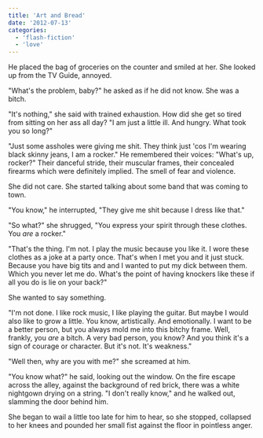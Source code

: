 ```yaml
---
title: 'Art and Bread'
date: '2012-07-13'
categories:
  - 'flash-fiction'
  - 'love'
---
```


He placed the bag of groceries on the counter and smiled at her. She looked up
from the TV Guide, annoyed.

"What's the problem, baby?" he asked as if he did not know. She was a bitch.

"It's nothing," she said with trained exhaustion. How did she get so tired from
sitting on her ass all day? "I am just a little ill. And hungry. What took you
so long?"

"Just some assholes were giving me shit. They think just 'cos I'm wearing black
skinny jeans, I am a rocker." He remembered their voices: "What's up, rocker?"
Their danceful stride, their muscular frames, their concealed firearms which
were definitely implied. The smell of fear and violence.

She did not care. She started talking about some band that was coming to town.

"You know," he interrupted, "They give me shit because I dress like that."

"So what?" she shrugged, "You express your spirit through these clothes.
You *are* a rocker."

"That's the thing. I'm not. I play the music because you like it. I wore these
clothes as a joke at a party once. That's when I met you and it just stuck.
Because you have big tits and and I wanted to put my dick between them. Which
you never let me do. What's the point of having knockers like these if all you
do is lie on your back?"

She wanted to say something.

"I'm not done. I like rock music, I like playing the guitar. But maybe I would
also like to grow a little. You know, artistically. And emotionally. I want to
be a better person, but you always mold me into this bitchy frame. Well,
frankly, you _are_ a bitch. A very bad person, you know? And you think it's a
sign of courage or character. But it's not. It's weakness."

"Well then, why are you with me?" she screamed at him.

"You know what?" he said, looking out the window. On the fire escape across the
alley, against the background of red brick, there was a white nightgown drying
on a string. "I don't really know," and he walked out, slamming the door behind
him.

She began to wail a little too late for him to hear, so she stopped, collapsed
to her knees and pounded her small fist against the floor in pointless anger.

